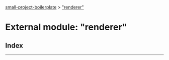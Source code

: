 [small-project-boilerplate](../README.md) > ["renderer"](../modules/_renderer_.md)

# External module: "renderer"

## Index

---

